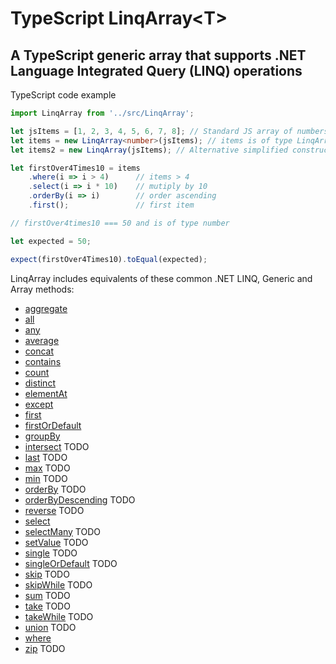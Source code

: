 # TypeScript LinqArray&lt;T&gt;
## A TypeScript generic array that supports .NET Language Integrated Query (LINQ) operations

TypeScript code example
```typescript
import LinqArray from '../src/LinqArray';

let jsItems = [1, 2, 3, 4, 5, 6, 7, 8]; // Standard JS array of numbers
let items = new LinqArray<number>(jsItems); // items is of type LinqArray<number>, constructed from the standard JS array of numbers
let items2 = new LinqArray(jsItems); // Alternative simplified constructor syntax still resulting in type LinqArray<number>, as the generic type is inferred from the type of the standard JS array items (number)

let firstOver4Times10 = items
    .where(i => i > 4)      // items > 4
    .select(i => i * 10)    // mutiply by 10
    .orderBy(i => i)        // order ascending
    .first();               // first item

// firstOver4times10 === 50 and is of type number

let expected = 50;

expect(firstOver4Times10).toEqual(expected);
```

LinqArray includes equivalents of these common .NET LINQ, Generic and Array methods:
- [aggregate](https://learn.microsoft.com/en-us/dotnet/api/system.linq.enumerable.aggregate)
- [all](https://learn.microsoft.com/en-us/dotnet/api/system.linq.enumerable.all)
- [any](https://learn.microsoft.com/en-us/dotnet/api/system.linq.enumerable.any)
- [average](https://learn.microsoft.com/en-us/dotnet/api/system.linq.enumerable.average)
- [concat](https://learn.microsoft.com/en-us/dotnet/api/system.linq.enumerable.concat)
- [contains](https://learn.microsoft.com/en-us/dotnet/api/system.linq.enumerable.contains)
- [count](https://learn.microsoft.com/en-us/dotnet/api/system.linq.enumerable.count)
- [distinct](https://learn.microsoft.com/en-us/dotnet/api/system.linq.enumerable.distinct)
- [elementAt](https://learn.microsoft.com/en-us/dotnet/api/system.linq.enumerable.elementAt)
- [except](https://learn.microsoft.com/en-us/dotnet/api/system.linq.enumerable.except)
- [first](https://learn.microsoft.com/en-us/dotnet/api/system.linq.enumerable.first)
- [firstOrDefault](https://learn.microsoft.com/en-us/dotnet/api/system.linq.enumerable.firstOrDefault)
- [groupBy](https://learn.microsoft.com/en-us/dotnet/api/system.linq.enumerable.groupBy)
- [intersect](https://learn.microsoft.com/en-us/dotnet/api/system.linq.enumerable.intersect) TODO
- [last](https://learn.microsoft.com/en-us/dotnet/api/system.linq.enumerable.last) TODO
- [max](https://learn.microsoft.com/en-us/dotnet/api/system.linq.enumerable.max) TODO
- [min](https://learn.microsoft.com/en-us/dotnet/api/system.linq.enumerable.min) TODO
- [orderBy](https://learn.microsoft.com/en-us/dotnet/api/system.linq.enumerable.orderBy) TODO
- [orderByDescending](https://learn.microsoft.com/en-us/dotnet/api/system.linq.enumerable.orderByDescending) TODO
- [reverse](https://learn.microsoft.com/en-us/dotnet/api/system.linq.enumerable.reverse) TODO
- [select](https://learn.microsoft.com/en-us/dotnet/api/system.linq.enumerable.select)
- [selectMany](https://learn.microsoft.com/en-us/dotnet/api/system.linq.enumerable.selectMany) TODO
- [setValue](https://learn.microsoft.com/en-us/dotnet/api/system.array.setvalue) TODO
- [single](https://learn.microsoft.com/en-us/dotnet/api/system.linq.enumerable.single) TODO
- [singleOrDefault](https://learn.microsoft.com/en-us/dotnet/api/system.linq.enumerable.singleOrDefault) TODO
- [skip](https://learn.microsoft.com/en-us/dotnet/api/system.linq.enumerable.skip) TODO
- [skipWhile](https://learn.microsoft.com/en-us/dotnet/api/system.linq.enumerable.skipWhile) TODO
- [sum](https://learn.microsoft.com/en-us/dotnet/api/system.linq.enumerable.sum) TODO
- [take](https://learn.microsoft.com/en-us/dotnet/api/system.linq.enumerable.take) TODO
- [takeWhile](https://learn.microsoft.com/en-us/dotnet/api/system.linq.enumerable.takeWhile) TODO
- [union](https://learn.microsoft.com/en-us/dotnet/api/system.linq.enumerable.union) TODO
- [where](https://learn.microsoft.com/en-us/dotnet/api/system.linq.enumerable.where)
- [zip](https://learn.microsoft.com/en-us/dotnet/api/system.linq.enumerable.zip) TODO

